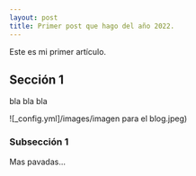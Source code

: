 ```yaml
---
layout: post
title: Primer post que hago del año 2022.
---
```


Este es mi primer artículo.

## Sección 1

bla bla bla

![_config.yml]/images/imagen para el blog.jpeg)



### Subsección 1

Mas pavadas...
